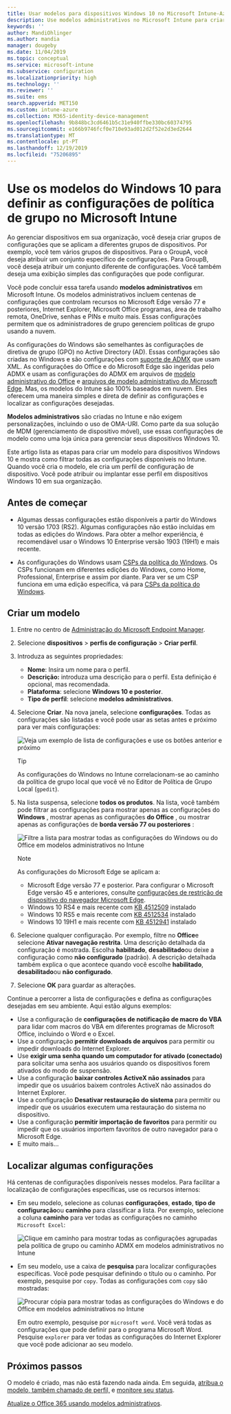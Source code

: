 ```yaml
---
title: Usar modelos para dispositivos Windows 10 no Microsoft Intune-Azure | Microsoft Docs
description: Use modelos administrativos no Microsoft Intune para criar grupos de configurações para dispositivos Windows 10. Use essas configurações em um perfil de configuração de dispositivo para controlar programas do Office, Microsoft Edge, recursos seguros no Internet Explorer, controlar o acesso ao OneDrive, usar recursos de área de trabalho remota, habilitar reprodução automática, definir configurações de gerenciamento de energia, usar a impressão HTTP, Use opções de entrada de usuário diferentes e controle o tamanho do log de eventos.
keywords: ''
author: MandiOhlinger
ms.author: mandia
manager: dougeby
ms.date: 11/04/2019
ms.topic: conceptual
ms.service: microsoft-intune
ms.subservice: configuration
ms.localizationpriority: high
ms.technology: ''
ms.reviewer: ''
ms.suite: ems
search.appverid: MET150
ms.custom: intune-azure
ms.collection: M365-identity-device-management
ms.openlocfilehash: 9b848bc3cd6461b5c31e940ffbe330bc60374795
ms.sourcegitcommit: e166b9746fcf0e710e93ad012d2f52e2d3ed2644
ms.translationtype: MT
ms.contentlocale: pt-PT
ms.lasthandoff: 12/19/2019
ms.locfileid: "75206895"
---
```

# <a name="use-windows-10-templates-to-configure-group-policy-settings-in-microsoft-intune"></a>Use os modelos do Windows 10 para definir as configurações de política de grupo no Microsoft Intune

Ao gerenciar dispositivos em sua organização, você deseja criar grupos de configurações que se aplicam a diferentes grupos de dispositivos. Por exemplo, você tem vários grupos de dispositivos. Para o GroupA, você deseja atribuir um conjunto específico de configurações. Para GroupB, você deseja atribuir um conjunto diferente de configurações. Você também deseja uma exibição simples das configurações que pode configurar.

Você pode concluir essa tarefa usando **modelos administrativos** em Microsoft Intune. Os modelos administrativos incluem centenas de configurações que controlam recursos no Microsoft Edge versão 77 e posteriores, Internet Explorer, Microsoft Office programas, área de trabalho remota, OneDrive, senhas e PINs e muito mais. Essas configurações permitem que os administradores de grupo gerenciem políticas de grupo usando a nuvem.

As configurações do Windows são semelhantes às configurações de diretiva de grupo (GPO) no Active Directory (AD). Essas configurações são criadas no Windows e são configurações com [suporte de ADMX](https://docs.microsoft.com/windows/client-management/mdm/understanding-admx-backed-policies) que usam XML. As configurações do Office e do Microsoft Edge são ingeridas pelo ADMX e usam as configurações do ADMX em arquivos de [modelo administrativo do Office](https://www.microsoft.com/download/details.aspx?id=49030) e [arquivos de modelo administrativo do Microsoft Edge](https://www.microsoftedgeinsider.com/enterprise). Mas, os modelos do Intune são 100% baseados em nuvem. Eles oferecem uma maneira simples e direta de definir as configurações e localizar as configurações desejadas.

**Modelos administrativos** são criadas no Intune e não exigem personalizações, incluindo o uso de OMA-URI. Como parte da sua solução de MDM (gerenciamento de dispositivo móvel), use essas configurações de modelo como uma loja única para gerenciar seus dispositivos Windows 10.

Este artigo lista as etapas para criar um modelo para dispositivos Windows 10 e mostra como filtrar todas as configurações disponíveis no Intune. Quando você cria o modelo, ele cria um perfil de configuração de dispositivo. Você pode atribuir ou implantar esse perfil em dispositivos Windows 10 em sua organização.

## <a name="before-you-begin"></a>Antes de começar

- Algumas dessas configurações estão disponíveis a partir do Windows 10 versão 1703 (RS2). Algumas configurações não estão incluídas em todas as edições do Windows. Para obter a melhor experiência, é recomendável usar o Windows 10 Enterprise versão 1903 (19H1) e mais recente.

- As configurações do Windows usam [CSPs da política do Windows](https://docs.microsoft.com/windows/client-management/mdm/policy-configuration-service-provider#policies-supported-by-group-policy-and-admx-backed-policies). Os CSPs funcionam em diferentes edições do Windows, como Home, Professional, Enterprise e assim por diante. Para ver se um CSP funciona em uma edição específica, vá para [CSPs da política do Windows](https://docs.microsoft.com/windows/client-management/mdm/policy-configuration-service-provider#policies-supported-by-group-policy-and-admx-backed-policies).

## <a name="create-a-template"></a>Criar um modelo

1. Entre no centro de [Administração do Microsoft Endpoint Manager](https://go.microsoft.com/fwlink/?linkid=2109431).
2. Selecione **dispositivos** > **perfis de configuração** > **Criar perfil**.
3. Introduza as seguintes propriedades:

    - **Nome**: Insira um nome para o perfil.
    - **Descrição:** introduza uma descrição para o perfil. Esta definição é opcional, mas recomendada.
    - **Plataforma**: selecione **Windows 10 e posterior**.
    - **Tipo de perfil**: selecione **modelos administrativos**.

4. Selecione **Criar**. Na nova janela, selecione **configurações**. Todas as configurações são listadas e você pode usar as setas antes e próximo para ver mais configurações:

    ![Veja um exemplo de lista de configurações e use os botões anterior e próximo](./media/administrative-templates-windows/administrative-templates-sample-settings-list.png)

    > [!TIP]
    > As configurações do Windows no Intune correlacionam-se ao caminho da política de grupo local que você vê no Editor de Política de Grupo Local (`gpedit`).

5. Na lista suspensa, selecione **todos os produtos**. Na lista, você também pode filtrar as configurações para mostrar apenas as configurações do **Windows** , mostrar apenas as configurações **do Office** , ou mostrar apenas as configurações de **borda versão 77 ou posteriores** :

    ![Filtre a lista para mostrar todas as configurações do Windows ou do Office em modelos administrativos no Intune](./media/administrative-templates-windows/administrative-templates-choose-windows-office-all-products.png)

    > [!NOTE]
    > As configurações do Microsoft Edge se aplicam a:
    >
    > - Microsoft Edge versão 77 e posterior. Para configurar o Microsoft Edge versão 45 e anteriores, consulte [configurações de restrição de dispositivo do navegador Microsoft Edge](device-restrictions-windows-10.md#microsoft-edge-browser).
    > - Windows 10 RS4 e mais recente com [KB 4512509](https://support.microsoft.com/kb/4512509) instalado
    > - Windows 10 RS5 e mais recente com [KB 4512534](https://support.microsoft.com/kb/4512534) instalado
    > - Windows 10 19H1 e mais recente com [KB 4512941](https://support.microsoft.com/kb/4512941) instalado

6. Selecione qualquer configuração. Por exemplo, filtre no **Office**e selecione **Ativar navegação restrita**. Uma descrição detalhada da configuração é mostrada. Escolha **habilitado**, **desabilitado**ou deixe a configuração como **não configurado** (padrão). A descrição detalhada também explica o que acontece quando você escolhe **habilitado**, **desabilitado**ou **não configurado**.
7. Selecione **OK** para guardar as alterações.

Continue a percorrer a lista de configurações e defina as configurações desejadas em seu ambiente. Aqui estão alguns exemplos:

- Use a configuração de **configurações de notificação de macro do VBA** para lidar com macros do VBA em diferentes programas de Microsoft Office, incluindo o Word e o Excel.
- Use a configuração **permitir downloads de arquivos** para permitir ou impedir downloads do Internet Explorer.
- Use **exigir uma senha quando um computador for ativado (conectado)** para solicitar uma senha aos usuários quando os dispositivos forem ativados do modo de suspensão.
- Use a configuração **baixar controles ActiveX não assinados** para impedir que os usuários baixem controles ActiveX não assinados do Internet Explorer.
- Use a configuração **Desativar restauração do sistema** para permitir ou impedir que os usuários executem uma restauração do sistema no dispositivo.
- Use a configuração **permitir importação de favoritos** para permitir ou impedir que os usuários importem favoritos de outro navegador para o Microsoft Edge.
- E muito mais...

## <a name="find-some-settings"></a>Localizar algumas configurações

Há centenas de configurações disponíveis nesses modelos. Para facilitar a localização de configurações específicas, use os recursos internos:

- Em seu modelo, selecione as colunas **configurações**, **estado**, **tipo de configuração**ou **caminho** para classificar a lista. Por exemplo, selecione a coluna **caminho** para ver todas as configurações no caminho `Microsoft Excel`:

  ![Clique em caminho para mostrar todas as configurações agrupadas pela política de grupo ou caminho ADMX em modelos administrativos no Intune](./media/administrative-templates-windows/path-filter-shows-excel-options.png)

- Em seu modelo, use a caixa de **pesquisa** para localizar configurações específicas. Você pode pesquisar definindo o título ou o caminho. Por exemplo, pesquise por `copy`. Todas as configurações com `copy` são mostradas:

  ![Procurar cópia para mostrar todas as configurações do Windows e do Office em modelos administrativos no Intune](./media/administrative-templates-windows/search-copy-settings.png) 

  Em outro exemplo, pesquise por `microsoft word`. Você verá todas as configurações que pode definir para o programa Microsoft Word. Pesquise `explorer` para ver todas as configurações do Internet Explorer que você pode adicionar ao seu modelo.

## <a name="next-steps"></a>Próximos passos

O modelo é criado, mas não está fazendo nada ainda. Em seguida, [atribua o modelo, também chamado de perfil,](device-profile-assign.md) e [monitore seu status](device-profile-monitor.md).

[Atualize o Office 365 usando modelos administrativos](administrative-templates-update-office.md).
